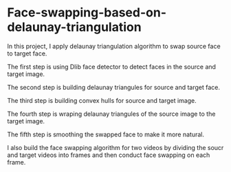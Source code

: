 # Face-swapping-based-on-delaunay-triangulation
In this project, I apply delaunay triangulation algorithm to swap source face to target face.

The first step is using Dlib face detector to detect faces in the source and target image.

The second step is building delaunay triangules for source and target face.

The third step is building convex hulls for source and target image.

The fourth step is wraping delaunay triangules of the source image to the target image.

The fifth step is smoothing the swapped face to make it more natural. 

I also build the face swapping algorithm for two videos by dividing the soucr and target videos into frames and then conduct face swapping on each frame. 
